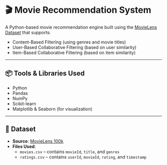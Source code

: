 # 🎬 Movie Recommendation System

A Python-based movie recommendation engine built using the [MovieLens Dataset](https://grouplens.org/datasets/movielens/) that supports:

- Content-Based Filtering (using genres and movie titles)
- User-Based Collaborative Filtering (based on user similarity)
- Item-Based Collaborative Filtering (based on item similarity)

---

## 📦 Tools & Libraries Used

- Python
- Pandas
- NumPy
- Scikit-learn
- Matplotlib & Seaborn (for visualization)

---

## 📁 Dataset

- **Source**: [MovieLens 100k](https://grouplens.org/datasets/movielens/)
- **Files Used**:
  - `movies.csv` – contains `movieId`, `title`, and `genres`
  - `ratings.csv` – contains `userId`, `movieId`, `rating`, and `timestamp`
